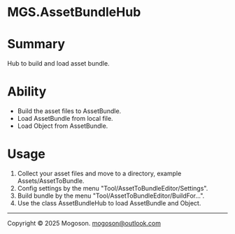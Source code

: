 # MGS.AssetBundleHub
# Summary

Hub to build and load asset bundle.

# Ability

- Build the asset files to AssetBundle.
-  Load AssetBundle from local file.
- Load Object from AssetBundle.

# Usage

1. Collect your asset files and move to a directory, example Assets/AssetToBundle.
1. Config settings by the menu "Tool/AssetToBundleEditor/Settings".
1. Build bundle by the menu "Tool/AssetToBundleEditor/BuildFor...".
1. Use the class AssetBundleHub to load AssetBundle and Object.

---
Copyright © 2025 Mogoson.	mogoson@outlook.com
